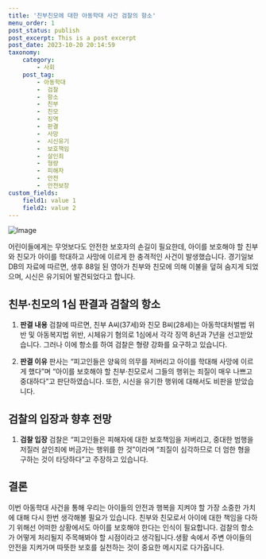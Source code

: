 ```yaml
---
title: '친부친모에 대한 아동학대 사건 검찰의 항소'
menu_order: 1
post_status: publish
post_excerpt: This is a post excerpt
post_date: 2023-10-20 20:14:59
taxonomy:
    category:
        - 사회
    post_tag:
        - 아동학대
        -  검찰
        -  항소
        -  친부
        -  친모
        -  징역
        -  판결
        -  사망
        -  시신유기
        -  보호책임
        -  살인죄
        -  형량
        -  피해자
        -  안전
        -  안전보장
custom_fields:
    field1: value 1
    field2: value 2
---
```


![Image](https://imgnews.pstatic.net/image/666/2024/02/06/0000033039_001_20240206165602456.jpg?type=w647)


어린이들에게는 무엇보다도 안전한 보호자의 손길이 필요한데, 아이를 보호해야 할 친부와 친모가 아이를 학대하고 사망에 이르게 한 충격적인 사건이 발생했습니다. 경기일보DB의 자료에 따르면, 생후 88일 된 영아가 친부와 친모에 의해 이불을 덮혀 숨지게 되었으며, 시신은 유기되어 발견되었다고 합니다.

## 친부·친모의 1심 판결과 검찰의 항소
1. **판결 내용**
검찰에 따르면, 친부 A씨(37세)와 친모 B씨(28세)는 아동학대처벌법 위반 및 아동복지법 위반, 시체유기 혐의로 1심에서 각각 징역 8년과 7년을 선고받았습니다. 그러나 이에 항소를 하여 검찰은 형량 강화를 요구하고 있습니다.
   
2. **판결 이유**
판사는 “피고인들은 양육의 의무를 저버리고 아이를 학대해 사망에 이르게 했다”며 “아이를 보호해야 할 친부·친모로서 그들의 행위는 죄질이 매우 나쁘고 중대하다”고 판단하였습니다. 또한, 시신을 유기한 행위에 대해서도 비판을 받았습니다.

## 검찰의 입장과 향후 전망
1. **검찰 입장**
검찰은 “피고인들은 피해자에 대한 보호책임을 저버리고, 중대한 범행을 저질러 살인죄에 버금가는 행위를 한 것”이라며 “죄질이 심각하므로 더 엄한 형을 구하는 것이 타당하다”고 주장하고 있습니다.

## 결론
이번 아동학대 사건을 통해 우리는 아이들의 안전과 행복을 지켜야 할 가장 소중한 가치에 대해 다시 한번 생각해볼 필요가 있습니다. 친부와 친모로서 아이에 대한 책임을 다하기 위해선 어떠한 상황에서도 아이를 보호해야 한다는 인식이 필요합니다. 검찰의 항소가 어떻게 처리될지 주목해봐야 할 시점이라고 생각됩니다.생활 속에서 주변 아이들의 안전을 지켜가며 따뜻한 보호를 실천하는 것이 중요한 메시지로 다가옵니다.
